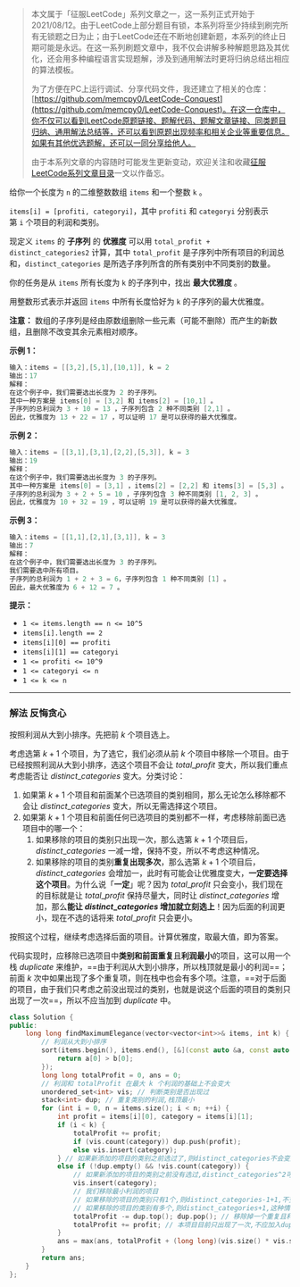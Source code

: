 > 本文属于「征服LeetCode」系列文章之一，这一系列正式开始于2021/08/12。由于LeetCode上部分题目有锁，本系列将至少持续到刷完所有无锁题之日为止；由于LeetCode还在不断地创建新题，本系列的终止日期可能是永远。在这一系列刷题文章中，我不仅会讲解多种解题思路及其优化，还会用多种编程语言实现题解，涉及到通用解法时更将归纳总结出相应的算法模板。
> <b></b>
> 
> 为了方便在PC上运行调试、分享代码文件，我还建立了相关的仓库：[https://github.com/memcpy0/LeetCode-Conquest](https://github.com/memcpy0/LeetCode-Conquest)。在这一仓库中，你不仅可以看到LeetCode原题链接、题解代码、题解文章链接、同类题目归纳、通用解法总结等，还可以看到原题出现频率和相关企业等重要信息。如果有其他优选题解，还可以一同分享给他人。
> <b></b>
> 
> 由于本系列文章的内容随时可能发生更新变动，欢迎关注和收藏[征服LeetCode系列文章目录](https://memcpy0.blog.csdn.net/article/details/119656559)一文以作备忘。

给你一个长度为 `n` 的二维整数数组 `items` 和一个整数 `k` 。

`items[i] = [profiti, categoryi]`，其中 `profiti` 和 `categoryi` 分别表示第 `i` 个项目的利润和类别。

现定义 `items` 的 **子序列** 的 **优雅度** 可以用 `total_profit + distinct_categories2` 计算，其中 `total_profit` 是子序列中所有项目的利润总和，`distinct_categories` 是所选子序列所含的所有类别中不同类别的数量。

你的任务是从 `items` 所有长度为 `k` 的子序列中，找出 **最大优雅度** 。

用整数形式表示并返回 `items` 中所有长度恰好为 `k` 的子序列的最大优雅度。

**注意：** 数组的子序列是经由原数组删除一些元素（可能不删除）而产生的新数组，且删除不改变其余元素相对顺序。

**示例 1：**
```JAVA
输入：items = [[3,2],[5,1],[10,1]], k = 2
输出：17
解释：
在这个例子中，我们需要选出长度为 2 的子序列。
其中一种方案是 items[0] = [3,2] 和 items[2] = [10,1] 。
子序列的总利润为 3 + 10 = 13 ，子序列包含 2 种不同类别 [2,1] 。
因此，优雅度为 13 + 22 = 17 ，可以证明 17 是可以获得的最大优雅度。
``` 
**示例 2：**
```JAVA
输入：items = [[3,1],[3,1],[2,2],[5,3]], k = 3
输出：19
解释：
在这个例子中，我们需要选出长度为 3 的子序列。 
其中一种方案是 items[0] = [3,1] ，items[2] = [2,2] 和 items[3] = [5,3] 。
子序列的总利润为 3 + 2 + 5 = 10 ，子序列包含 3 种不同类别 [1, 2, 3] 。 
因此，优雅度为 10 + 32 = 19 ，可以证明 19 是可以获得的最大优雅度。
```
**示例 3：**
```JAVA
输入：items = [[1,1],[2,1],[3,1]], k = 3
输出：7
解释：
在这个例子中，我们需要选出长度为 3 的子序列。
我们需要选中所有项目。
子序列的总利润为 1 + 2 + 3 = 6，子序列包含 1 种不同类别 [1] 。
因此，最大优雅度为 6 + 12 = 7 。
```
**提示：**
- `1 <= items.length == n <= 10^5`
- `items[i].length == 2`
- `items[i][0] == profiti`
- `items[i][1] == categoryi`
- `1 <= profiti <= 10^9`
- `1 <= categoryi <= n`
- `1 <= k <= n`

---
### 解法 反悔贪心
按照利润从大到小排序。先把前 $k$ 个项目选上。

考虑选第 $k+1$ 个项目，为了选它，我们必须从前 $k$ 个项目中移除一个项目。由于已经按照利润从大到小排序，选这个项目不会让 $total\_profit$ 变大，所以我们重点考虑能否让 $distinct\_categories$ 变大。分类讨论：
1. 如果第 $k+1$ 个项目和前面某个已选项目的类别相同，那么无论怎么移除都不会让 $distinct\_categories$ 变大，所以无需选择这个项目。
2. 如果第 $k+1$ 个项目和前面任何已选项目的类别都不一样，考虑移除前面已选项目中的哪一个：
    1. 如果移除的项目的类别只出现一次，那么选第 $k+1$ 个项目后，$distinct\_categories$ 一减一增，保持不变，所以不考虑这种情况。
    2. 如果移除的项目的类别**重复出现多次**，那么选第 $k+1$ 个项目后，$distinct\_categories$ 会增加一，此时有可能会让优雅度变大，**一定要选择这个项目**。为什么说「**一定**」呢？因为 $total\_profit$ 只会变小，我们现在的目标就是让 $total\_profit$ 保持尽量大，同时让 $distinct\_categories$ 增加，那么**能让 $distinct\_categories$ 增加就立刻选上**！因为后面的利润更小，现在不选的话将来 $total\_profit$ 只会更小。

按照这个过程，继续考虑选择后面的项目。计算优雅度，取最大值，即为答案。

代码实现时，应移除已选项目中**类别和前面重复**且**利润最小**的项目，这可以用一个栈 $duplicate$ 来维护，==由于利润从大到小排序，所以栈顶就是最小的利润==；前面 $k$ 次中如果出现了多个重复项，则在栈中也会有多个项。注意，==对于后面的项目，由于我们只考虑之前没出现过的类别，也就是说这个后面的项目的类别只出现了一次==，所以不应当加到 $duplicate$ 中。
```cpp
class Solution {
public:
    long long findMaximumElegance(vector<vector<int>>& items, int k) {
        // 利润从大到小排序
        sort(items.begin(), items.end(), [&](const auto &a, const auto &b) {
            return a[0] > b[0];
        });
        long long totalProfit = 0, ans = 0;
        // 利润和 totalProfit 在最大 k 个利润的基础上不会变大
        unordered_set<int> vis; // 判断类别是否出现过
        stack<int> dup; // 重复类别的利润,栈顶最小
        for (int i = 0, n = items.size(); i < n; ++i) {
            int profit = items[i][0], category = items[i][1];
            if (i < k) {
                totalProfit += profit;
                if (vis.count(category)) dup.push(profit);
                else vis.insert(category);
            } // 如果新添加的项目的类别之前选过了,则distinct_categories不会变大 
            else if (!dup.empty() && !vis.count(category)) {
                // 如果新添加的项目的类别之前没有选过,distinct_categories^2可能变大
                vis.insert(category);
                // 我们移除最小利润的项目
                // 如果移除的项目的类别只有1个,则distinct_categories-1+1,不变,但总利润可能变小
                // 如果移除的项目的类别有多个,则distinct_categories+1,这种情况就是可行的
                totalProfit -= dup.top(); dup.pop(); // 移除掉一个重复且利润最小的项目
                totalProfit += profit; // 本项目目前只出现了一次,不应加入dup中;且以后出现也不会被考虑
            }
            ans = max(ans, totalProfit + (long long)(vis.size() * vis.size()));
        }
        return ans;
    }
};
```